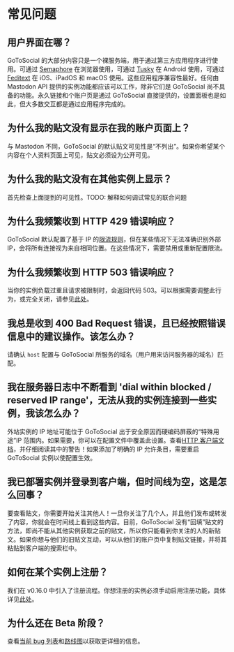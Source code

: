 # 常见问题

## 用户界面在哪？

GoToSocial 的大部分内容只是一个裸服务端，用于通过第三方应用程序进行使用。可通过 [Semaphore](https://semaphore.social/) 在浏览器使用，可通过 [Tusky](https://tusky.app/) 在 Android 使用，可通过 [Feditext](https://github.com/feditext/feditext) 在 iOS、iPadOS 和 macOS 使用。这些应用程序兼容性最好。任何由 Mastodon API 提供的实例功能都应该可以工作，除非它们是 GoToSocial 尚不具备的功能。永久链接和个账户页是通过 GoToSocial 直接提供的，设置面板也是如此，但大多数交互都是通过应用程序完成的。

## 为什么我的贴文没有显示在我的账户页面上？

与 Mastodon 不同，GoToSocial 的默认贴文可见性是“不列出”。如果你希望某个内容在个人资料页面上可见，贴文必须设为公开可见。

## 为什么我的贴文没有在其他实例上显示？

首先检查上面提到的可见性。TODO: 解释如何调试常见的联合问题

## 为什么我频繁收到 HTTP 429 错误响应？

GoToSocial 默认配置了基于 IP 的[限流规则](./api/ratelimiting.md)，但在某些情况下无法准确识别外部 IP，会将所有连接视为来自相同位置。在这些情况下，需要禁用或重新配置限流。

## 为什么我频繁收到 HTTP 503 错误响应？

当你的实例负载过重且请求被限制时，会返回代码 503。可以根据需要调整此行为，或完全关闭，请参见[此处](./api/throttling.md)。

## 我总是收到 400 Bad Request 错误，且已经按照错误信息中的建议操作。该怎么办？

请确认 `host` 配置与 GoToSocial 所服务的域名（用户用来访问服务器的域名）匹配。

## 我在服务器日志中不断看到 'dial within blocked / reserved IP range'，无法从我的实例连接到一些实例，我该怎么办？

外站实例的 IP 地址可能位于 GoToSocial 出于安全原因而硬编码屏蔽的“特殊用途”IP 范围内。如果需要，你可以在配置文件中覆盖此设置。查看[HTTP 客户端文档](./configuration/httpclient.md)，并仔细阅读其中的警告！如果添加了明确的 IP 允许条目，需要重启 GoToSocial 实例以使配置生效。

## 我已部署实例并登录到客户端，但时间线为空，这是怎么回事？

要查看贴文，你需要开始关注其他人！一旦你关注了几个人，并且他们发布或转发了内容，你就会在时间线上看到这些内容。目前，GoToSocial 没有“回填”贴文的方法，即尚不能从其他实例获取之前的贴文，所以你只能看到你关注的人的新贴文。如果你想与他们的旧贴文互动，可以从他们的账户页中复制贴文链接，并将其粘贴到客户端的搜索栏中。

## 如何在某个实例上注册？

我们在 v0.16.0 中引入了注册流程。你想注册的实例必须手动启用注册功能，具体详见[此处](./admin/signups.md)。

## 为什么还在 Beta 阶段？

查看[当前 bug 列表](https://github.com/superseriousbusiness/gotosocial/issues?q=is%3Aissue+is%3Aopen+label%3Abug)和[路线图](https://github.com/superseriousbusiness/gotosocial/blob/main/docs/locales/zh/repo/ROADMAP.md)以获取更详细的信息。
